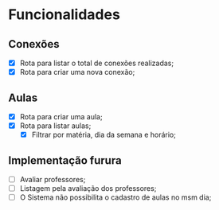 # Funcionalidades

## Conexões

- [X] Rota para listar o total de conexões realizadas;
- [X] Rota para criar uma nova conexão;

## Aulas

- [X] Rota para criar uma aula;
- [x] Rota para listar aulas;
    - [x] Filtrar por matéria, dia da semana e horário;

## Implementação furura

- [ ] Avaliar professores;
- [ ] Listagem pela avaliação dos professores;
- [ ] O Sistema não possibilita o cadastro de aulas no msm dia;